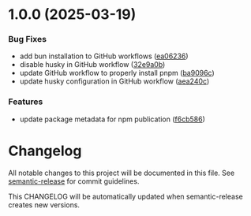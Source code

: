 # 1.0.0 (2025-03-19)


### Bug Fixes

* add bun installation to GitHub workflows ([ea06236](https://github.com/johnlindquist/create-cursor-mcp/commit/ea06236f44f63928534aed966b8584fa0f15114d))
* disable husky in GitHub workflow ([32e9a0b](https://github.com/johnlindquist/create-cursor-mcp/commit/32e9a0bf7f2f2c619a9374c29f7a956b3ba07f00))
* update GitHub workflow to properly install pnpm ([ba9096c](https://github.com/johnlindquist/create-cursor-mcp/commit/ba9096c0d21da24c2fb912e3a76713928f9464c2))
* update husky configuration in GitHub workflow ([aea240c](https://github.com/johnlindquist/create-cursor-mcp/commit/aea240c5c8a313b65ef48b1b38985d6057814cea))


### Features

* update package metadata for npm publication ([f6cb586](https://github.com/johnlindquist/create-cursor-mcp/commit/f6cb586faf2fbcfa5f1e0bd76e6b4591632e772d))

# Changelog

All notable changes to this project will be documented in this file. See [semantic-release](https://github.com/semantic-release/semantic-release) for commit guidelines.

This CHANGELOG will be automatically updated when semantic-release creates new versions.
